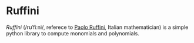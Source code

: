 # Ruffini

*Ruffini* (/rʊˈfiːni/, referece to [Paolo Ruffini](https://en.wikipedia.org/wiki/Paolo_Ruffini), Italian mathematician) is a simple python library to compute monomials and polynomials.
